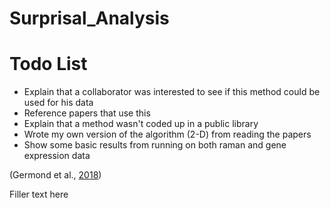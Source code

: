 # Surprisal_Analysis

# Todo List
* Explain that a collaborator was interested to see if this method could be used for his data
* Reference papers that use this 
* Explain that a method wasn't coded up in a public library
* Wrote my own version of the algorithm (2-D) from reading the papers
* Show some basic results from running on both raman and gene expression data


(Germond et al., [2018](https://www.ncbi.nlm.nih.gov/pmc/articles/PMC6123714/))

Filler text here
